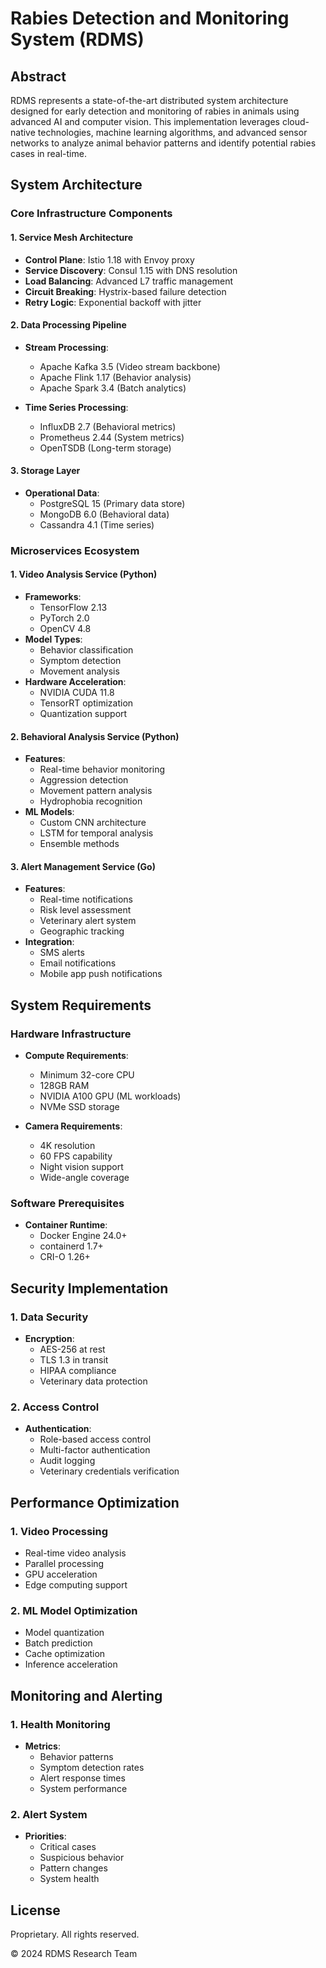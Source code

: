 # Rabies Detection and Monitoring System (RDMS)

## Abstract

RDMS represents a state-of-the-art distributed system architecture designed for early detection and monitoring of rabies in animals using advanced AI and computer vision. This implementation leverages cloud-native technologies, machine learning algorithms, and advanced sensor networks to analyze animal behavior patterns and identify potential rabies cases in real-time.

## System Architecture

### Core Infrastructure Components

#### 1. Service Mesh Architecture
- **Control Plane**: Istio 1.18 with Envoy proxy
- **Service Discovery**: Consul 1.15 with DNS resolution
- **Load Balancing**: Advanced L7 traffic management
- **Circuit Breaking**: Hystrix-based failure detection
- **Retry Logic**: Exponential backoff with jitter

#### 2. Data Processing Pipeline
- **Stream Processing**:
  - Apache Kafka 3.5 (Video stream backbone)
  - Apache Flink 1.17 (Behavior analysis)
  - Apache Spark 3.4 (Batch analytics)
  
- **Time Series Processing**:
  - InfluxDB 2.7 (Behavioral metrics)
  - Prometheus 2.44 (System metrics)
  - OpenTSDB (Long-term storage)

#### 3. Storage Layer
- **Operational Data**:
  - PostgreSQL 15 (Primary data store)
  - MongoDB 6.0 (Behavioral data)
  - Cassandra 4.1 (Time series)

### Microservices Ecosystem

#### 1. Video Analysis Service (Python)
- **Frameworks**:
  - TensorFlow 2.13
  - PyTorch 2.0
  - OpenCV 4.8
- **Model Types**:
  - Behavior classification
  - Symptom detection
  - Movement analysis
- **Hardware Acceleration**:
  - NVIDIA CUDA 11.8
  - TensorRT optimization
  - Quantization support

#### 2. Behavioral Analysis Service (Python)
- **Features**:
  - Real-time behavior monitoring
  - Aggression detection
  - Movement pattern analysis
  - Hydrophobia recognition
- **ML Models**:
  - Custom CNN architecture
  - LSTM for temporal analysis
  - Ensemble methods

#### 3. Alert Management Service (Go)
- **Features**:
  - Real-time notifications
  - Risk level assessment
  - Veterinary alert system
  - Geographic tracking
- **Integration**:
  - SMS alerts
  - Email notifications
  - Mobile app push notifications

## System Requirements

### Hardware Infrastructure
- **Compute Requirements**:
  - Minimum 32-core CPU
  - 128GB RAM
  - NVIDIA A100 GPU (ML workloads)
  - NVMe SSD storage

- **Camera Requirements**:
  - 4K resolution
  - 60 FPS capability
  - Night vision support
  - Wide-angle coverage

### Software Prerequisites
- **Container Runtime**:
  - Docker Engine 24.0+
  - containerd 1.7+
  - CRI-O 1.26+

## Security Implementation

### 1. Data Security
- **Encryption**:
  - AES-256 at rest
  - TLS 1.3 in transit
  - HIPAA compliance
  - Veterinary data protection

### 2. Access Control
- **Authentication**:
  - Role-based access control
  - Multi-factor authentication
  - Audit logging
  - Veterinary credentials verification

## Performance Optimization

### 1. Video Processing
- Real-time video analysis
- Parallel processing
- GPU acceleration
- Edge computing support

### 2. ML Model Optimization
- Model quantization
- Batch prediction
- Cache optimization
- Inference acceleration

## Monitoring and Alerting

### 1. Health Monitoring
- **Metrics**:
  - Behavior patterns
  - Symptom detection rates
  - Alert response times
  - System performance

### 2. Alert System
- **Priorities**:
  - Critical cases
  - Suspicious behavior
  - Pattern changes
  - System health

## License

Proprietary. All rights reserved.

© 2024 RDMS Research Team 
